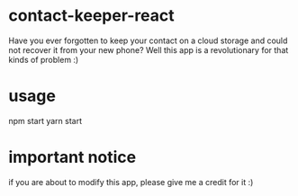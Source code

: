# contact-keeper-react
Have you ever forgotten to keep your contact on a cloud storage and could not recover it from your new phone? Well this app is a revolutionary for that kinds of problem :)

# usage
npm start
yarn start

# important notice
if you are about to modify this app, please give me a credit for it :)

